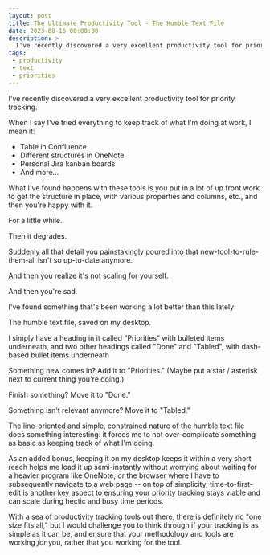 ```yaml
---
layout: post
title: The Ultimate Productivity Tool - The Humble Text File
date: 2023-08-16 00:00:00
description: >
  I've recently discovered a very excellent productivity tool for priority tracking.
tags:
 - productivity
 - text
 - priorities
---
```


I've recently discovered a very excellent productivity tool for priority tracking.

When I say I've tried everything to keep track of what I'm doing at work, I mean it:

- Table in Confluence
- Different structures in OneNote
- Personal Jira kanban boards
- And more...

What I've found happens with these tools is you put in a lot of up front work to get the structure in place, with
various properties and columns, etc., and then you're happy with it.

For a little while.

Then it degrades.

Suddenly all that detail you painstakingly poured into that new-tool-to-rule-them-all isn't so up-to-date anymore.

And then you realize it's not scaling for yourself.

And then you're sad.

I've found something that's been working a lot better than this lately:

The humble text file, saved on my desktop.

I simply have a heading in it called "Priorities" with bulleted items underneath, and two other headings called "Done"
and "Tabled", with dash-based bullet items underneath

Something new comes in? Add it to "Priorities." (Maybe put a star / asterisk next to current thing you're doing.)

Finish something? Move it to "Done."

Something isn't relevant anymore? Move it to "Tabled."

The line-oriented and simple, constrained nature of the humble text file does something interesting: it forces me to not
over-complicate something as basic as keeping track of what I'm doing.

As an added bonus, keeping it on my desktop keeps it within a very short reach helps me load it up semi-instantly
without worrying about waiting for a heavier program like OneNote, or the browser where I have to subsequently navigate
to a web page -- on top of simplicity, time-to-first-edit is another key aspect to ensuring your priority tracking stays
viable and can scale during hectic and busy time periods.

With a sea of productivity tracking tools out there, there is definitely no "one size fits all," but I would challenge
you to think through if your tracking is as simple as it can be, and ensure that your methodology and tools are working
_for_ you, rather that you working for the tool.
